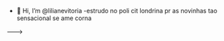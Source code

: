 - 👋 Hi, I’m @lilianevitoria
-estrudo no poli 
cit londrina pr 
as novinhas tao sensacional 
se ame corna 

--->
